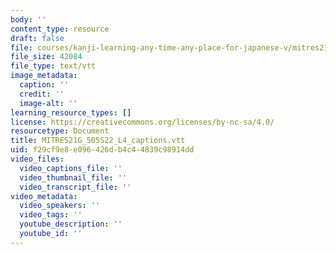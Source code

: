 ```yaml
---
body: ''
content_type: resource
draft: false
file: courses/kanji-learning-any-time-any-place-for-japanese-v/mitres21g_505s22_l4_captions.vtt
file_size: 42084
file_type: text/vtt
image_metadata:
  caption: ''
  credit: ''
  image-alt: ''
learning_resource_types: []
license: https://creativecommons.org/licenses/by-nc-sa/4.0/
resourcetype: Document
title: MITRES21G_505S22_L4_captions.vtt
uid: f29cf9e8-e096-426d-b4c4-4839c98914dd
video_files:
  video_captions_file: ''
  video_thumbnail_file: ''
  video_transcript_file: ''
video_metadata:
  video_speakers: ''
  video_tags: ''
  youtube_description: ''
  youtube_id: ''
---
```


